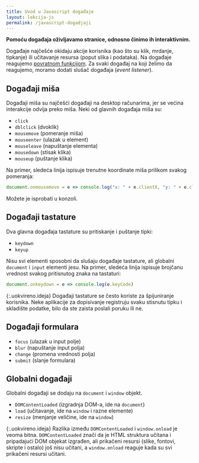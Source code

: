 ```yaml
---
title: Uvod u Javascript događaje
layout: lekcija-js
permalink: /javascript-dogadjaji
---
```


**Pomoću događaja oživljavamo stranice, odnosno činimo ih interaktivnim.**

Događaje najčešće okidaju akcije korisnika (kao što su klik, mrdanje, tipkanje) ili učitavanje resursa (poput slika i podataka). Na događaje reagujemo [povratnom funkcijom](/callback-funkcije). Za svaki događaj na koji želimo da reagujemo, moramo dodati slušač događaja (*event listener*). 

## Događaji miša 

Događaji miša su najčešći događaji na desktop računarima, jer se većina interakcije odvija preko miša. Neki od glavnih događaja miša su:

- `click`
- `dblclick` (dvoklik)
- `mousemove` (pomeranje miša)
- `mouseenter` (ulazak u element)
- `mouseleave` (napuštanje elementa)
- `mousedown` (stisak klika)
- `mouseup` (puštanje klika)

Na primer, sledeća linija ispisuje trenutne koordinate miša prilikom svakog pomeranja:

```js
document.onmousemove = e => console.log("x: " + e.clientX, "y: " + e.clientY)
```

Možete je isprobati u konzoli.

## Događaji tastature 

Dva glavna događaja tastature su pritiskanje i puštanje tipki:

- `keydown`
- `keyup`

Nisu svi elementi sposobni da slušaju događaje tastature, ali globalni `document` i `input` elementi jesu. Na primer, sledeća linija ispisuje brojčanu vrednost svakog pritisnutog znaka na tastaturi:

```js
document.onkeydown = e => console.log(e.keyCode)
```

{:.uokvireno.ideja}
Događaji tastature se često koriste za špijuniranje korisnika. Neke aplikacije za dopisivanje registruju svaku stisnutu tipku i skladište podatke, bilo da ste zaista poslali poruku ili ne. 

## Događaji formulara

- `focus` (ulazak u input polje)
- `blur` (napuštanje input polja)
- `change` (promena vrednosti polja)
- `submit` (slanje formulara)

## Globalni događaji 

Globalni događaji se dodaju na `document` i `window` objekt.

- `DOMContentLoaded` (izgradnja DOM-a, ide na `document`)
- `load` (učitavanje, ide na `window` i razne elemente)
- `resize` (menjanje veličine, ide na `window`)

{:.uokvireno.ideja}
Razlika između `DOMContentLoaded` i `window.onload` je veoma bitna. `DOMContentLoaded` znači da je HTML struktura učitana i pripadajući DOM objekat izgrađen, ali prikačeni resursi (slike, fontovi, skripte i ostalo) još nisu učitani, a `window.onload` reaguje kada su svi prikačeni resursi učitani.
